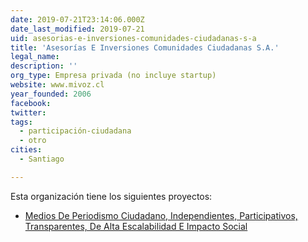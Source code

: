 ```yaml
---
date: 2019-07-21T23:14:06.000Z
date_last_modified: 2019-07-21
uid: asesorias-e-inversiones-comunidades-ciudadanas-s-a
title: 'Asesorías E Inversiones Comunidades Ciudadanas S.A.'
legal_name: 
description: ''
org_type: Empresa privada (no incluye startup)
website: www.mivoz.cl
year_founded: 2006
facebook: 
twitter: 
tags:
  - participación-ciudadana
  - otro
cities: 
  - Santiago

---
```


Esta organización tiene los siguientes proyectos:

- [Medios De Periodismo Ciudadano, Independientes, Participativos, Transparentes, De Alta Escalabilidad E Impacto Social](/proyectos/medios-de-periodismo-ciudadano-independientes-participativos-transparentes-de-alta-escalabilidad-e-impacto-social)
